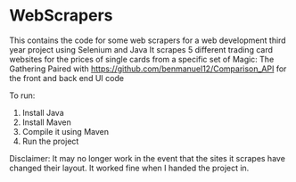 # WebScrapers

This contains the code for some web scrapers for a web development third year project using Selenium and Java
It scrapes 5 different trading card websites for the prices of single cards from a specific set of Magic: The Gathering
Paired with https://github.com/benmanuel12/Comparison_API for the front and back end UI code

To run:
1) Install Java
2) Install Maven
3) Compile it using Maven
4) Run the project

Disclaimer: It may no longer work in the event that the sites it scrapes have changed their layout. It worked fine when I handed the project in.
